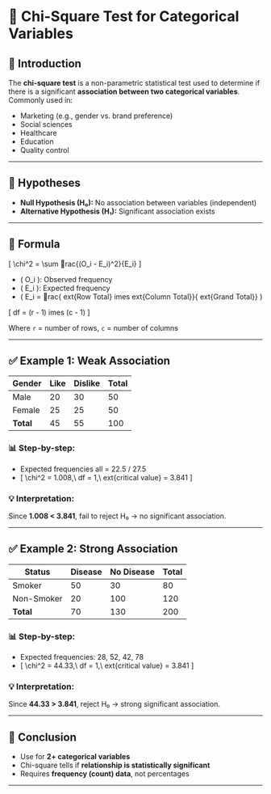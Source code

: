 # 🔢 Chi-Square Test for Categorical Variables

## 📘 Introduction
The **chi-square test** is a non-parametric statistical test used to determine if there is a significant **association between two categorical variables**. Commonly used in:
- Marketing (e.g., gender vs. brand preference)
- Social sciences
- Healthcare
- Education
- Quality control

---

## 🧪 Hypotheses

- **Null Hypothesis (H₀):** No association between variables (independent)
- **Alternative Hypothesis (H₁):** Significant association exists

---

## 🧮 Formula

\[
\chi^2 = \sum rac{(O_i - E_i)^2}{E_i}
\]

- \( O_i \): Observed frequency
- \( E_i \): Expected frequency
- \( E_i = rac{	ext{Row Total} 	imes 	ext{Column Total}}{	ext{Grand Total}} \)

\[
df = (r - 1) 	imes (c - 1)
\]

Where `r` = number of rows, `c` = number of columns

---

## ✅ Example 1: Weak Association

| Gender | Like | Dislike | Total |
|--------|------|---------|-------|
| Male   | 20   | 30      | 50    |
| Female | 25   | 25      | 50    |
| **Total** | 45 | 55      | 100   |

### 📊 Step-by-step:
- Expected frequencies all = 22.5 / 27.5
- \[
\chi^2 = 1.008,\ df = 1,\ 	ext{critical value} = 3.841
\]

### 💡 Interpretation:
Since **1.008 < 3.841**, fail to reject H₀ → no significant association.

---

## ✅ Example 2: Strong Association

| Status      | Disease | No Disease | Total |
|-------------|---------|------------|-------|
| Smoker      | 50      | 30         | 80    |
| Non-Smoker  | 20      | 100        | 120   |
| **Total**   | 70      | 130        | 200   |

### 📊 Step-by-step:
- Expected frequencies: 28, 52, 42, 78
- \[
\chi^2 = 44.33,\ df = 1,\ 	ext{critical value} = 3.841
\]

### 💡 Interpretation:
Since **44.33 > 3.841**, reject H₀ → strong significant association.

---

## 📌 Conclusion
- Use for **2+ categorical variables**
- Chi-square tells if **relationship is statistically significant**
- Requires **frequency (count) data**, not percentages

---

